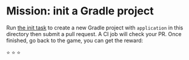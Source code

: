 # Mission: init a Gradle project

Run [the init task](https://docs.gradle.org/current/samples/sample_building_java_applications.html#run_the_init_task) to create a new Gradle project with `application` in this directory then submit a pull request. A CI job will check your PR. Once finished, go back to the game, you can get the reward:

:star: :star: :star:


